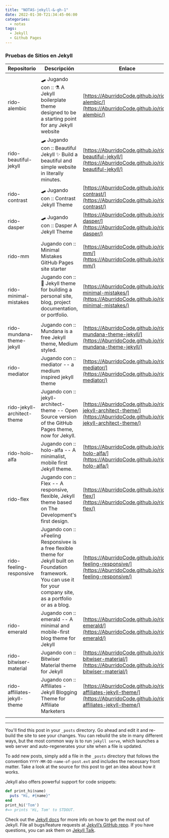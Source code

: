 ```yaml
---
title: "NOTAS-jekyll-&-gh-1"
date: 2022-01-30-T21:34:45-06:00
categories:
  - notas
tags:
  - Jekyll
  - Github Pages
---
```



### Pruebas de Sitios en Jekyll

| Repositorio 				| Descripción      	| Enlace        	|
|---------------------------|-------------------|-------------------|
|  |  |  |
| rido-alembic | 🛹 Jugando con :: ⚗️ A Jekyll boilerplate theme designed to be a starting point for any Jekyll website | [https://AburridoCode.github.io/rido-alembic/](https://AburridoCode.github.io/rido-alembic/) |
| rido-beautiful-jekyll | 🛹 Jugando con :: Beautiful Jekyll ✨ Build a beautiful and simple website in literally minutes. | [https://AburridoCode.github.io/rido-beautiful-jekyll/](https://AburridoCode.github.io/rido-beautiful-jekyll/) |
| rido-contrast | 🛹 Jugando con :: Contrast Jekyll Theme | [https://AburridoCode.github.io/rido-contrast/](https://AburridoCode.github.io/rido-contrast/) |
| rido-dasper | 🛹 Jugando con :: Dasper A Jekyll Theme | [https://AburridoCode.github.io/rido-dasper/](https://AburridoCode.github.io/rido-dasper/) |
|  |  |  |
| rido-mm | Jugando con :: Minimal Mistakes GitHub Pages site starter | [https://AburridoCode.github.io/rido-mm/](https://AburridoCode.github.io/rido-mm/) |
| rido-minimal-mistakes | Jugando con :: 📐 Jekyll theme for building a personal site, blog, project documentation, or portfolio. | [https://AburridoCode.github.io/rido-minimal-mistakes/](https://AburridoCode.github.io/rido-minimal-mistakes/) |
|  |  |  |
| rido-mundana-theme-jekyll | Jugando con :: Mundana is a free Jekyll theme, Medium styled. | [https://AburridoCode.github.io/rido-mundana-theme-jekyll/](https://AburridoCode.github.io/rido-mundana-theme-jekyll/) |
| rido-mediator | Jugando con :: mediator -- a medium inspired jekyll theme | [https://AburridoCode.github.io/rido-mediator/](https://AburridoCode.github.io/rido-mediator/) |
| rido-jekyll-architect-theme | Jugando con :: jekyll-architect-theme -- Open Source version of the GitHub Pages theme, now for Jekyll. | [https://AburridoCode.github.io/rido-jekyll-architect-theme/](https://AburridoCode.github.io/rido-jekyll-architect-theme/) |
| rido-holo-alfa | Jugando con :: holo-alfa -- A minimalist, mobile first Jekyll theme. | [https://AburridoCode.github.io/rido-holo-alfa/](https://AburridoCode.github.io/rido-holo-alfa/) |
| rido-flex | Jugando con :: Flex -- A responsive, flexible, Jekyll theme based on The Development's first design. | [https://AburridoCode.github.io/rido-flex/](https://AburridoCode.github.io/rido-flex/) |
| rido-feeling-responsive | Jugando con :: »Feeling Responsive« is a free flexible theme for Jekyll built on Foundation framework. You can use it for your company site, as a portfolio or as a blog. | [https://AburridoCode.github.io/rido-feeling-responsive/](https://AburridoCode.github.io/rido-feeling-responsive/) |
| rido-emerald | Jugando con :: emerald -- A minimal and mobile-first blog theme for Jekyll | [https://AburridoCode.github.io/rido-emerald/](https://AburridoCode.github.io/rido-emerald/) |
| rido-bitwiser-material | Jugando con :: Bitwiser Material theme for Jekyll | [https://AburridoCode.github.io/rido-bitwiser-material/](https://AburridoCode.github.io/rido-bitwiser-material/) |
| rido-affiliates-jekyll-theme | Jugando con :: Affiliates - Jekyll Blogging Theme for Affiliate Marketers | [https://AburridoCode.github.io/rido-affiliates-jekyll-theme/](https://AburridoCode.github.io/rido-affiliates-jekyll-theme/) |
|  |  |  |


-----
You'll find this post in your `_posts` directory. Go ahead and edit it and re-build the site to see your changes. You can rebuild the site in many different ways, but the most common way is to run `jekyll serve`, which launches a web server and auto-regenerates your site when a file is updated.

To add new posts, simply add a file in the `_posts` directory that follows the convention `YYYY-MM-DD-name-of-post.ext` and includes the necessary front matter. Take a look at the source for this post to get an idea about how it works.

Jekyll also offers powerful support for code snippets:

```ruby
def print_hi(name)
  puts "Hi, #{name}"
end
print_hi('Tom')
#=> prints 'Hi, Tom' to STDOUT.
```

Check out the [Jekyll docs][jekyll-docs] for more info on how to get the most out of Jekyll. File all bugs/feature requests at [Jekyll’s GitHub repo][jekyll-gh]. If you have questions, you can ask them on [Jekyll Talk][jekyll-talk].

[jekyll-docs]: https://jekyllrb.com/docs/home
[jekyll-gh]:   https://github.com/jekyll/jekyll
[jekyll-talk]: https://talk.jekyllrb.com/
